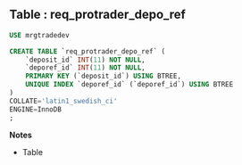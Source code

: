 Table : req_protrader_depo_ref
------------------------------

```SQL
USE mrgtradedev

CREATE TABLE `req_protrader_depo_ref` (
	`deposit_id` INT(11) NOT NULL,
	`deporef_id` INT(11) NOT NULL,
	PRIMARY KEY (`deposit_id`) USING BTREE,
	UNIQUE INDEX `deporef_id` (`deporef_id`) USING BTREE
)
COLLATE='latin1_swedish_ci'
ENGINE=InnoDB
;
```
__Notes__

+ Table